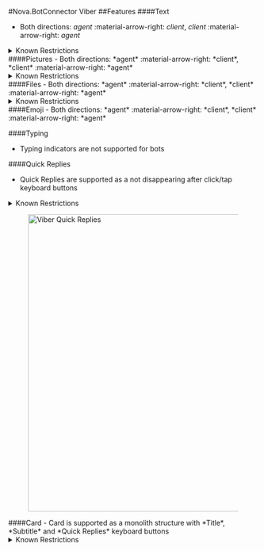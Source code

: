 #Nova.BotConnector Viber
##Features
####Text
- Both directions: *agent* :material-arrow-right: *client*, *client* :material-arrow-right: *agent*

<details><summary>Known Restrictions</summary>
<p>
```
• Text character limit: 1056
```
</p>
</details>
####Pictures
- Both directions: *agent* :material-arrow-right: *client*, *client* :material-arrow-right: *agent*

<details><summary>Known Restrictions</summary>
<p>
```
• Picture size limit is: 1 MB
• Picture formats: jpeg
• Description text: no
```
</p>
</details>
####Files
- Both directions: *agent* :material-arrow-right: *client*, *client* :material-arrow-right: *agent*

<details><summary>Known Restrictions</summary>
<p>
```
• File size limit is: 200 MB
• Video size limit is: 26 MB
• Video formats: mp4, H264
```
</p>
</details>
####Emoji
- Both directions: *agent* :material-arrow-right: *client*, *client* :material-arrow-right: *agent*

####Typing
- Typing indicators are not supported for bots

####Quick Replies
- Quick Replies are supported as a not disappearing after click/tap keyboard buttons
<details><summary>Known Restrictions</summary>
<p>
```
• Type: Keyboard
• Maximum content length is 7000 characters
• Maximum label (buttons text) length is 250 characters
• Maximum number of rows is 24
• Maximum number of columns is 6
• Font size can be changed between 12 and 32
```
</p>
</details>
<figure> <img src="/novadocs/components/botconnector/examples/ViberConnectorQuickReplies.png" title="Viber Quick Replies" width="600" height"500"> </a> </figure>
####Card
- Card is supported as a monolith structure with *Title*, *Subtitle* and *Quick Replies* keyboard buttons
<details><summary>Known Restrictions</summary>
<p>
```
• Type: Rich Media Message
• Maximum length of Title with Subtitle is 239 characters
• Maximum length of label (buttons text) is 250 characters
• Maximum 3 buttons
• Picture size limit is: 1 MB
• Picture formats: jpeg

```
</p>
</details>
<figure> <img src="/novadocs/components/botconnector/examples/ViberConnectorCard.png" title="Viber Card" width="600" height"500"> </a> </figure>
####Button List
- Button List is supported as a Title with number of keyboard buttons positioned vertically 
<details><summary>Known Restrictions</summary>
<p>
```
• Type: Keyboard
• Maximum title length 7000 characters
• Maximum number of rows is 24
• Font size can be changed between 12 and 32
```
</p>
</details>
<figure> <img src="/novadocs/components/botconnector/examples/ViberConnectorButtonlist.png" title="Viber Button List" width="600" height"500"> </a> </figure>
####Button Grid
- Button Grid is supported as a Title with number of keyboard buttons positioned vertically 
<details><summary>Known Restrictions</summary>
<p>
```
• Type: Keyboard
• Maximum title length 7000 characters
• Maximum number of rows is 24
• Maximum number of columns is 6
• Font size can be changed between 12 and 32
```
</p>
</details>
<figure> <img src="/novadocs/components/botconnector/examples/ViberConnectorButtongrid.png" title="Viber Button Grid" width="600" height"500"> </a> </figure>
####Carousel
- Carousel is supported as a monolith structure with *Picture*, *Header* (Title), *Details* (Subtitle), and not disappearing *Buttons* (Call to Action)
<details><summary>Known Restrictions</summary>
<p>
```
• Type: Rich Media Message
• Maximum content length 7000 characters
• Maximum number of columns per carousel content block is 6
• Maximum number of rows per carousel content block is 7
• Maximum array of buttons is 6 * "columns per carousel content block" * "rows per carousel content block"
```
</p>
</details>
<figure> <img src="/novadocs/components/botconnector/examples/ViberConnectorCarousel.png" title="Viber Carousel" width="600" height"500"> </a> </figure>